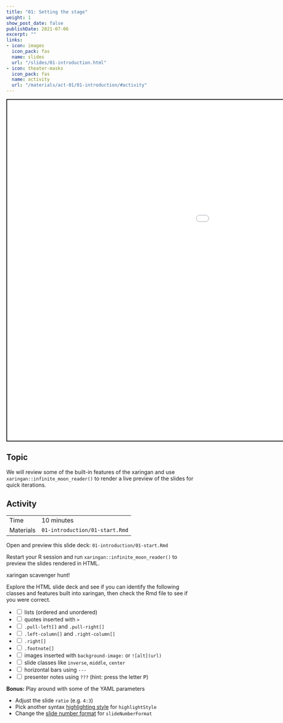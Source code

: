 ```yaml
---
title: "01: Setting the stage"
weight: 1
show_post_date: false
publishDate: 2021-07-06
excerpt: ""
links:
- icon: images
  icon_pack: fas
  name: slides
  url: "/slides/01-introduction.html"
- icon: theater-masks
  icon_pack: fas
  name: activity
  url: "/materials/act-01/01-introduction/#activity"
---
```


<script src="{{< blogdown/postref >}}index_files/clipboard/clipboard.min.js"></script>
<link href="{{< blogdown/postref >}}index_files/xaringanExtra-clipboard/xaringanExtra-clipboard.css" rel="stylesheet" />
<script src="{{< blogdown/postref >}}index_files/xaringanExtra-clipboard/xaringanExtra-clipboard.js"></script>
<script>window.xaringanExtraClipboard(null, {"button":"Copy Code","success":"Copied!","error":"Press Ctrl+C to Copy"})</script>
<script src="{{< blogdown/postref >}}index_files/fitvids/fitvids.min.js"></script>
<div class="shareagain" style="min-width:300px;margin:1em auto;">
<iframe src="/slides/01-introduction.html" width="1600" height="900" style="border:2px solid currentColor;" loading="lazy" allowfullscreen></iframe>
<script>fitvids('.shareagain', {players: 'iframe'});</script>
</div>

## Topic

We will review some of the built-in features of the <span class="pkg">xaringan</span> and use `xaringan::infinite_moon_reader()` to render a live preview of the slides for quick iterations.

## Activity

<div class="activity-table">

|           |                                |
|:----------|:-------------------------------|
| Time      | 10 minutes                     |
| Materials | `01-introduction/01-start.Rmd` |

</div>

<div class="activity-step">

Open and preview this slide deck: `01-introduction/01-start.Rmd`

Restart your R session and run `xaringan::infinite_moon_reader()` to preview the slides rendered in HTML.

</div>

<div class="activity-step">

xaringan scavenger hunt!

Explore the HTML slide deck and see if you can identify the following classes and features built into xaringan, then check the Rmd file to see if you were correct.

<div class="checklist">

-   <input id="" type="checkbox"></input> lists (ordered and unordered)
-   <input id="" type="checkbox"></input> quotes inserted with `>`
-   <input id="" type="checkbox"></input> `.pull-left[]` and `.pull-right[]`
-   <input id="" type="checkbox"></input> `.left-column[]` and `.right-column[]`
-   <input id="" type="checkbox"></input> `.right[]`
-   <input id="" type="checkbox"></input> `.footnote[]`
-   <input id="" type="checkbox"></input> images inserted with `background-image:` or `![alt](url)`
-   <input id="" type="checkbox"></input> slide classes like `inverse`, `middle`, `center`
-   <input id="" type="checkbox"></input> horizontal bars using `---`
-   <input id="" type="checkbox"></input> presenter notes using `???` (hint: press the letter <kbd>P</kbd>)

</div>

</div>

<div class="activity-step">

**Bonus:** Play around with some of the YAML parameters

-   Adjust the slide `ratio` (e.g. `4:3`)
-   Pick another syntax [highlighting style](https://github.com/gnab/remark/wiki/Configuration#highlighting) for `highlightStyle`
-   Change the [slide number format](https://github.com/yihui/xaringan/wiki/Slide-number#slide-number-format) for `slideNumberFormat`

</div>

